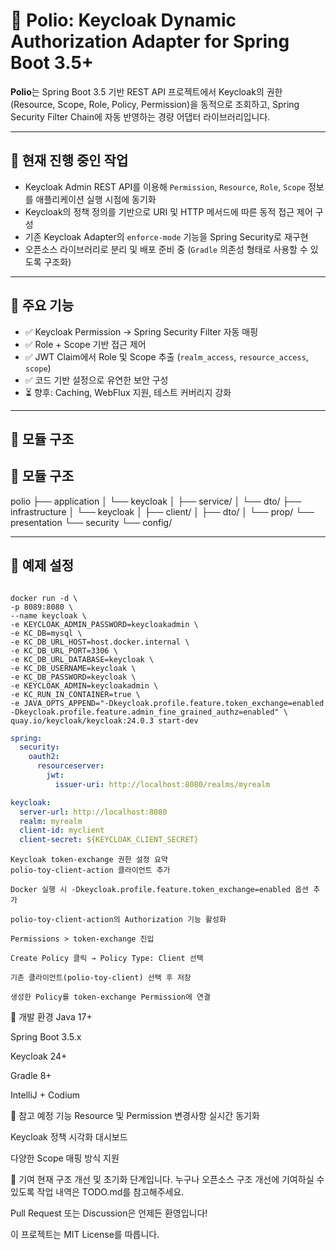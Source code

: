# 🔐 Polio: Keycloak Dynamic Authorization Adapter for Spring Boot 3.5+

**Polio**는 Spring Boot 3.5 기반 REST API 프로젝트에서 Keycloak의 권한(Resource, Scope, Role, Policy, Permission)을 동적으로 조회하고,
Spring Security Filter Chain에 자동 반영하는 경량 어댑터 라이브러리입니다.

---

## 🚀 현재 진행 중인 작업

- Keycloak Admin REST API를 이용해 `Permission`, `Resource`, `Role`, `Scope` 정보를 애플리케이션 실행 시점에 동기화
- Keycloak의 정책 정의를 기반으로 URI 및 HTTP 메서드에 따른 동적 접근 제어 구성
- 기존 Keycloak Adapter의 `enforce-mode` 기능을 Spring Security로 재구현
- 오픈소스 라이브러리로 분리 및 배포 준비 중 (`Gradle` 의존성 형태로 사용할 수 있도록 구조화)

---

## 🧩 주요 기능

- ✅ Keycloak Permission → Spring Security Filter 자동 매핑
- ✅ Role + Scope 기반 접근 제어
- ✅ JWT Claim에서 Role 및 Scope 추출 (`realm_access`, `resource_access`, `scope`)
- ✅ 코드 기반 설정으로 유연한 보안 구성
- ⏳ 향후: Caching, WebFlux 지원, 테스트 커버리지 강화

---

## 📁 모듈 구조

## 📁 모듈 구조

polio
├── application
│ └── keycloak
│ ├── service/
│ └── dto/
├── infrastructure
│ └── keycloak
│ ├── client/
│ ├── dto/
│ └── prop/
└── presentation
└── security
└── config/


---

## 📜 예제 설정




```keycloak docker

docker run -d \
-p 8089:8080 \
--name keycloak \
-e KEYCLOAK_ADMIN_PASSWORD=keycloakadmin \
-e KC_DB=mysql \
-e KC_DB_URL_HOST=host.docker.internal \
-e KC_DB_URL_PORT=3306 \
-e KC_DB_URL_DATABASE=keycloak \
-e KC_DB_USERNAME=keycloak \
-e KC_DB_PASSWORD=keycloak \
-e KEYCLOAK_ADMIN=keycloakadmin \
-e KC_RUN_IN_CONTAINER=true \
-e JAVA_OPTS_APPEND="-Dkeycloak.profile.feature.token_exchange=enabled -Dkeycloak.profile.feature.admin_fine_grained_authz=enabled" \
quay.io/keycloak/keycloak:24.0.3 start-dev
```


```yaml
spring:
  security:
    oauth2:
      resourceserver:
        jwt:
          issuer-uri: http://localhost:8080/realms/myrealm

keycloak:
  server-url: http://localhost:8080
  realm: myrealm
  client-id: myclient
  client-secret: ${KEYCLOAK_CLIENT_SECRET}
```
  
``` 비밀번호 리셋에 필요한 별도 클라이언트 설정
Keycloak token-exchange 권한 설정 요약
polio-toy-client-action 클라이언트 추가

Docker 실행 시 -Dkeycloak.profile.feature.token_exchange=enabled 옵션 추가

polio-toy-client-action의 Authorization 기능 활성화

Permissions > token-exchange 진입

Create Policy 클릭 → Policy Type: Client 선택

기존 클라이언트(polio-toy-client) 선택 후 저장

생성한 Policy를 token-exchange Permission에 연결
```


🧪 개발 환경
Java 17+

Spring Boot 3.5.x

Keycloak 24+

Gradle 8+

IntelliJ + Codium

📌 참고 예정 기능
 Resource 및 Permission 변경사항 실시간 동기화

 Keycloak 정책 시각화 대시보드

 다양한 Scope 매핑 방식 지원

🤝 기여
현재 구조 개선 및 초기화 단계입니다. 누구나 오픈소스 구조 개선에 기여하실 수 있도록 작업 내역은 TODO.md를 참고해주세요.

Pull Request 또는 Discussion은 언제든 환영입니다!

이 프로젝트는 MIT License를 따릅니다.
